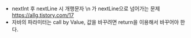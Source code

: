 - nextInt 후 nextLine 시 개행문자 \n 가 nextLine으로 넘어가는 문제 https://allg.tistory.com/17
- 자바의 파라미터는 call by Value, 값을 바꾸려면 return을 이용해서 바꾸어야 한다.